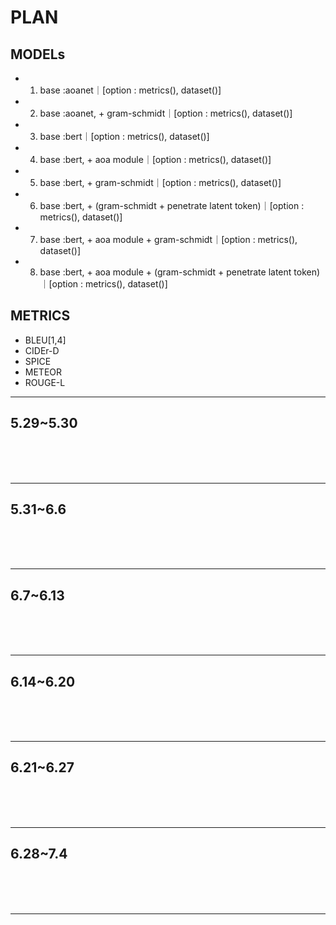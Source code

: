 # PLAN

## MODELs
- 1. base :aoanet｜[option : metrics(), dataset()]
- 2. base :aoanet, + gram-schmidt｜[option : metrics(), dataset()]
- 3. base :bert｜[option : metrics(), dataset()]
- 4. base :bert, + aoa module｜[option : metrics(), dataset()]
- 5. base :bert, + gram-schmidt｜[option : metrics(), dataset()]
- 6. base :bert, + (gram-schmidt + penetrate latent token)｜[option : metrics(), dataset()]
- 7. base :bert, + aoa module + gram-schmidt｜[option : metrics(), dataset()]
- 8. base :bert, + aoa module + (gram-schmidt + penetrate latent token)｜[option : metrics(), dataset()]

## METRICS
- BLEU[1,4]
- CIDEr-D
- SPICE
- METEOR
- ROUGE-L

---

## 5.29~5.30
 
<br><br><br>

---

## 5.31~6.6

<br><br><br>

---

## 6.7~6.13

<br><br><br>

---

## 6.14~6.20

<br><br><br>

---

## 6.21~6.27

<br><br><br>

---

## 6.28~7.4

<br><br><br>

---


